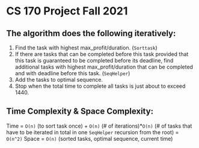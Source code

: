 # CS 170 Project Fall 2021

## The algorithm does the following iteratively:
1) Find the task with highest max_profit/duration. (`Sorttask`)
2) If there are tasks that can be completed before this task provided that this task is guaranteed to be completed before its deadline, find additional tasks with highest max_profit/duration that can be completed and with deadline before this task. (`SeqHelper`)
3) Add the tasks to optimal sequence.
4) Stop when the total time to complete all tasks is just about to exceed 1440.

## Time Complexity & Space Complexity:
Time = `O(n)` (to sort task once) + `O(n)` (# of iterations)*`O(n)` (# of tasks that have to be iterated in total in one `SeqHelper` recursion from the root) = `O(n^2)`
Space = `O(n)` (sorted tasks, optimal sequence, current time)

